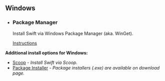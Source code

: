 ## Windows

<ul class="install-instruction">
  <li class="resource featured">
    <h3>Package Manager</h3>
    <p class="description">
      Install Swift via Windows Package Manager (aka. WinGet).
    </p>
    <a href="/install/windows#installation-via-windows-package-manager" class="cta-secondary">Instructions</a>
  </li>
</ul>

**Additional install options for Windows:**

* [Scoop](/install/windows#installation-via-scoop) - *Install Swift via Scoop.*
* [Package Installer](/install/windows#traditional-installation) - *Package installers (.exe) are available on download page.*
